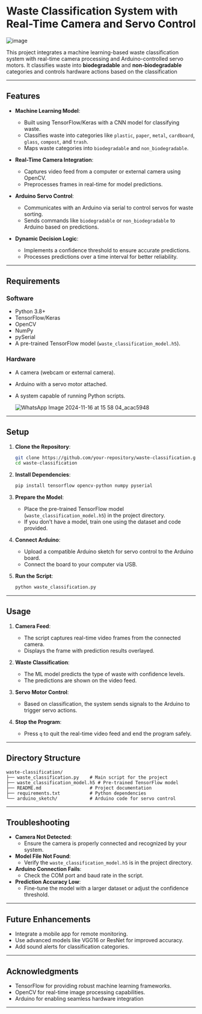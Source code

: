  
# **Waste Classification System with Real-Time Camera and Servo Control**

![image](https://github.com/user-attachments/assets/a44ae485-0960-466c-aea1-8f1439cd3812)



This project integrates a machine learning-based waste classification system with real-time camera processing and Arduino-controlled servo motors. It classifies waste into **biodegradable** and **non-biodegradable** categories and controls hardware actions based on the classification

---

## **Features**
- **Machine Learning Model**:
  - Built using TensorFlow/Keras with a CNN model for classifying waste.
  - Classifies waste into categories like `plastic`, `paper`, `metal`, `cardboard`, `glass`, `compost`, and `trash`.
  - Maps waste categories into `biodegradable` and `non_biodegradable`.

- **Real-Time Camera Integration**:
  - Captures video feed from a computer or external camera using OpenCV.
  - Preprocesses frames in real-time for model predictions.

- **Arduino Servo Control**:
  - Communicates with an Arduino via serial to control servos for waste sorting.
  - Sends commands like `biodegradable` or `non_biodegradable` to Arduino based on predictions.

- **Dynamic Decision Logic**:
  - Implements a confidence threshold to ensure accurate predictions.
  - Processes predictions over a time interval for better reliability.

---

## **Requirements**
### **Software**
- Python 3.8+
- TensorFlow/Keras
- OpenCV
- NumPy
- pySerial
- A pre-trained TensorFlow model (`waste_classification_model.h5`).

### **Hardware**
- A camera (webcam or external camera).
- Arduino with a servo motor attached.
- A system capable of running Python scripts.

  ![WhatsApp Image 2024-11-16 at 15 58 04_acac5948](https://github.com/user-attachments/assets/7aa58d11-3014-41a0-9372-49a558028556)

---

## **Setup**
1. **Clone the Repository**:
   ```bash
   git clone https://github.com/your-repository/waste-classification.git
   cd waste-classification
   ```

2. **Install Dependencies**:
   ```bash
   pip install tensorflow opencv-python numpy pyserial
   ```

3. **Prepare the Model**:
   - Place the pre-trained TensorFlow model (`waste_classification_model.h5`) in the project directory.
   - If you don't have a model, train one using the dataset and code provided.

4. **Connect Arduino**:
   - Upload a compatible Arduino sketch for servo control to the Arduino board.
   - Connect the board to your computer via USB.

5. **Run the Script**:
   ```bash
   python waste_classification.py
   ```

---

## **Usage**
1. **Camera Feed**:
   - The script captures real-time video frames from the connected camera.
   - Displays the frame with prediction results overlayed.

2. **Waste Classification**:
   - The ML model predicts the type of waste with confidence levels.
   - The predictions are shown on the video feed.

3. **Servo Motor Control**:
   - Based on classification, the system sends signals to the Arduino to trigger servo actions.

4. **Stop the Program**:
   - Press `q` to quit the real-time video feed and end the program safely.

---

## **Directory Structure**
```
waste-classification/
├── waste_classification.py    # Main script for the project
├── waste_classification_model.h5 # Pre-trained TensorFlow model
├── README.md                  # Project documentation
├── requirements.txt           # Python dependencies
└── arduino_sketch/            # Arduino code for servo control
```

---

## **Troubleshooting**
- **Camera Not Detected**:
  - Ensure the camera is properly connected and recognized by your system.
- **Model File Not Found**:
  - Verify the `waste_classification_model.h5` is in the project directory.
- **Arduino Connection Fails**:
  - Check the COM port and baud rate in the script.
- **Prediction Accuracy Low**:
  - Fine-tune the model with a larger dataset or adjust the confidence threshold.

---

## **Future Enhancements**
- Integrate a mobile app for remote monitoring.
- Use advanced models like VGG16 or ResNet for improved accuracy.
- Add sound alerts for classification categories.

---

## **Acknowledgments**
- TensorFlow for providing robust machine learning frameworks.
- OpenCV for real-time image processing capabilities.
- Arduino for enabling seamless hardware integration

---
